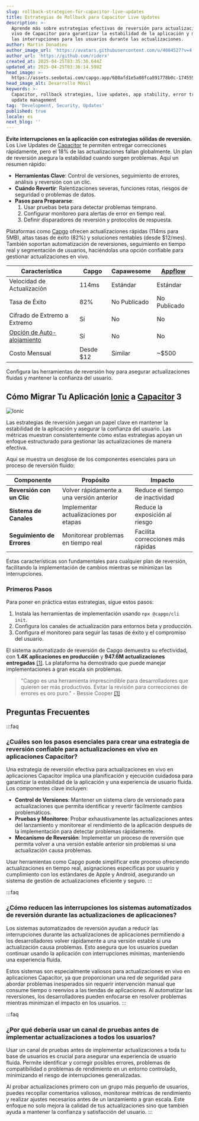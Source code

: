 ```yaml
---
slug: rollback-strategien-für-capacitor-live-updates
title: Estrategias de Rollback para Capacitor Live Updates
description: >-
  Aprende más sobre estrategias efectivas de reversión para actualizaciones en
  vivo de Capacitor para garantizar la estabilidad de la aplicación y minimizar
  las interrupciones para los usuarios durante las actualizaciones.
author: Martin Donadieu
author_image_url: 'https://avatars.githubusercontent.com/u/4084527?v=4'
author_url: 'https://github.com/riderx'
created_at: 2025-04-25T03:35:36.644Z
updated_at: 2025-04-25T03:36:14.598Z
head_image: >-
  https://assets.seobotai.com/capgo.app/680afd1e5a08fca891778b0c-1745552174598.jpg
head_image_alt: Desarrollo Móvil
keywords: >-
  Capacitor, rollback strategies, live updates, app stability, error tracking,
  update management
tag: 'Development, Security, Updates'
published: true
locale: es
next_blog: ''
---
```

**Evite interrupciones en la aplicación con estrategias sólidas de reversión.** Los Live Updates de [Capacitor](https://capacitorjs.com/) te permiten entregar correcciones rápidamente, pero el 18% de las actualizaciones fallan globalmente. Un plan de reversión asegura la estabilidad cuando surgen problemas. Aquí un resumen rápido:

-   **Herramientas Clave**: Control de versiones, seguimiento de errores, análisis y reversión con un clic.
-   **Cuándo Revertir**: Ralentizaciones severas, funciones rotas, riesgos de seguridad o problemas de datos.
-   **Pasos para Prepararse**:
    1.  Usar pruebas beta para detectar problemas temprano.
    2.  Configurar monitoreo para alertas de error en tiempo real.
    3.  Definir disparadores de reversión y protocolos de respuesta.

Plataformas como [Capgo](https://capgo.app/) ofrecen actualizaciones rápidas (114ms para 5MB), altas tasas de éxito (82%) y soluciones rentables (desde $12/mes). También soportan automatización de reversiones, seguimiento en tiempo real y segmentación de usuarios, haciéndolas una opción confiable para gestionar actualizaciones en vivo.

| **Característica** | **Capgo** | **Capawesome** | **[Appflow](https://ionic.io/appflow/)** |
| --- | --- | --- | --- |
| Velocidad de Actualización | 114ms | Estándar | Estándar |
| Tasa de Éxito | 82% | No Publicado | No Publicado |
| Cifrado de Extremo a Extremo | Sí | No | No |
| [Opción de Auto-alojamiento](https://capgo.app/blog/self-hosted-capgo/) | Sí | No | No |
| Costo Mensual | Desde $12 | Similar | ~$500 |

Configura las herramientas de reversión hoy para asegurar actualizaciones fluidas y mantener la confianza del usuario.

## Cómo Migrar Tu Aplicación [Ionic](https://ionicframework.com/) a [Capacitor](https://capacitorjs.com/) 3

![Ionic](https://assets.seobotai.com/capgo.app/680afd1e5a08fca891778b0c/e144b5b930d9d793c665f9f08c6b1196.jpg)

Las estrategias de reversión juegan un papel clave en mantener la estabilidad de la aplicación y asegurar la confianza del usuario. Las métricas muestran consistentemente cómo estas estrategias apoyan un enfoque estructurado para gestionar las actualizaciones de manera efectiva.

Aquí se muestra un desglose de los componentes esenciales para un proceso de reversión fluido:

| Componente | Propósito | Impacto |
| --- | --- | --- |
| **Reversión con un Clic** | Volver rápidamente a una versión anterior | Reduce el tiempo de inactividad |
| **Sistema de Canales** | Implementar actualizaciones por etapas | Reduce la exposición al riesgo |
| **Seguimiento de Errores** | Monitorear problemas en tiempo real | Facilita correcciones más rápidas |

Estas características son fundamentales para cualquier plan de reversión, facilitando la implementación de cambios mientras se minimizan las interrupciones.

### Primeros Pasos

Para poner en práctica estas estrategias, sigue estos pasos:

1.  Instala las herramientas de implementación usando `npx @capgo/cli init`.
2.  Configura los canales de actualización para entornos beta y producción.
3.  Configura el monitoreo para seguir las tasas de éxito y el compromiso del usuario.

El sistema automatizado de reversión de Capgo demuestra su efectividad, con **1.4K aplicaciones en producción** y **947.6M actualizaciones entregadas** [\[1\]](https://capgo.app/). La plataforma ha demostrado que puede manejar implementaciones a gran escala sin problemas.

> "Capgo es una herramienta imprescindible para desarrolladores que quieren ser más productivos. Evitar la revisión para correcciones de errores es oro puro." - Bessie Cooper [\[1\]](https://capgo.app/)

## Preguntas Frecuentes

:::faq
### ¿Cuáles son los pasos esenciales para crear una estrategia de reversión confiable para actualizaciones en vivo en aplicaciones Capacitor?

Una estrategia de reversión efectiva para actualizaciones en vivo en aplicaciones Capacitor implica una planificación y ejecución cuidadosa para garantizar la estabilidad de la aplicación y una experiencia de usuario fluida. Los componentes clave incluyen:

-   **Control de Versiones**: Mantener un sistema claro de versionado para actualizaciones que permita identificar y revertir fácilmente cambios problemáticos.
-   **Pruebas y Monitoreo**: Probar exhaustivamente las actualizaciones antes del lanzamiento y monitorear el rendimiento de la aplicación después de la implementación para detectar problemas rápidamente.
-   **Mecanismo de Reversión**: Implementar un proceso de reversión que permita volver a una versión estable anterior sin problemas si una actualización causa problemas.

Usar herramientas como Capgo puede simplificar este proceso ofreciendo actualizaciones en tiempo real, asignaciones específicas por usuario y cumplimiento con los estándares de Apple y Android, asegurando un sistema de gestión de actualizaciones eficiente y seguro.
:::

:::faq
### ¿Cómo reducen las interrupciones los sistemas automatizados de reversión durante las actualizaciones de aplicaciones?

Los sistemas automatizados de reversión ayudan a reducir las interrupciones durante las actualizaciones de aplicaciones permitiendo a los desarrolladores volver rápidamente a una versión estable si una actualización causa problemas. Esto asegura que los usuarios puedan continuar usando la aplicación con interrupciones mínimas, manteniendo una experiencia fluida.

Estos sistemas son especialmente valiosos para actualizaciones en vivo en aplicaciones Capacitor, ya que proporcionan una red de seguridad para abordar problemas inesperados sin requerir intervención manual que consume tiempo o reenvíos a las tiendas de aplicaciones. Al automatizar las reversiones, los desarrolladores pueden enfocarse en resolver problemas mientras minimizan el impacto en los usuarios.
:::

:::faq
### ¿Por qué debería usar un canal de pruebas antes de implementar actualizaciones a todos los usuarios?

Usar un canal de pruebas antes de implementar actualizaciones a toda tu base de usuarios es crucial para asegurar una experiencia de usuario fluida. Permite identificar y corregir posibles errores, problemas de compatibilidad o problemas de rendimiento en un entorno controlado, minimizando el riesgo de interrupciones generalizadas.

Al probar actualizaciones primero con un grupo más pequeño de usuarios, puedes recopilar comentarios valiosos, monitorear métricas de rendimiento y realizar ajustes necesarios antes de un lanzamiento a gran escala. Este enfoque no solo mejora la calidad de tus actualizaciones sino que también ayuda a mantener la confianza y satisfacción del usuario.
:::
